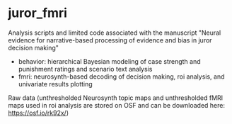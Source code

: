 # juror_fmri
Analysis scripts and limited code associated with the manuscript "Neural evidence for narrative-based processing of evidence and bias in juror decision making"

- behavior: hierarchical Bayesian modeling of case strength and punishment ratings and scenario text analysis
- fmri: neurosynth-based decoding of decision making, roi analysis, and univariate results plotting

Raw data (unthresholded Neurosynth topic maps and unthresholded fMRI maps used in roi analysis are stored on OSF and can be downloaded here: https://osf.io/rk92x/)
